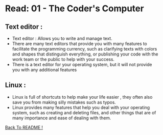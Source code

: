 # Read: 01 - The Coder's Computer

## Text editor :

* Text editor : Allows you to write and manage text.
* There are many text editors that provide you with many features to facilitate the programming currency, such as clarifying texts with colors and shapes that distinguish everything, or publishing your code with the work team or the public to help with your success.
* There is a text editor for your operating system, but it will not provide you with any additional features
 
## Linux :

* Linux is full of shortcuts to help make your life easier , they often also save you from making silly mistakes such as typos.
* Linux provides many features that help you deal with your operating system, such as creating and deleting files, and other things that are of many importance and ease of dealing with them.


[ Back To README !]( README )